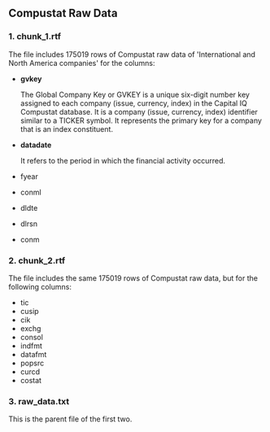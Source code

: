 ## Compustat Raw Data

### 1. chunk_1.rtf
The file includes 175019 rows of Compustat raw data of 'International and North America companies' for the columns:
* **gvkey**

    The Global Company Key or GVKEY is a unique six-digit number key assigned to each company (issue, currency, index) in the Capital IQ Compustat database. It is a company (issue, currency, index) identifier similar to a TICKER symbol. It represents the primary key for a company that is an index constituent.
* **datadate**

     It refers to the period in which the financial activity occurred.
* fyear
* conml
* dldte
* dlrsn
* conm


### 2. chunk_2.rtf
The file includes the same 175019 rows of Compustat raw data, but for the following columns:
* tic
* cusip
* cik
* exchg
* consol
* indfmt
* datafmt
* popsrc
* curcd
* costat


### 3. raw_data.txt
This is the parent file of the first two.
